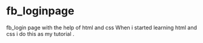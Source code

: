 # fb_loginpage
fb_login page with the help of html and css
When i started learning html and css i do this as my tutorial .
